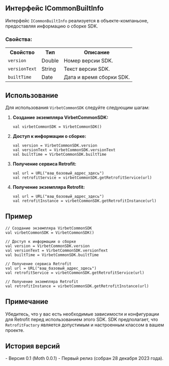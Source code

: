 <!DOCTYPE html>
<html lang="ru">
<head>
  <meta charset="UTF-8">
  <meta name="viewport" content="width=device-width, initial-scale=1.0">
  
</head>
<body>

<h2>Интерфейс ICommonBuiltInfo</h2>

<p>Интерфейс <code>ICommonBuiltInfo</code> реализуется в объекте-компаньоне, предоставляя информацию о сборке SDK.</p>

<h3>Свойства:</h3>
<table>
  <tr>
    <th>Свойство</th>
    <th>Тип</th>
    <th>Описание</th>
  </tr>
  <tr>
    <td><code>version</code></td>
    <td>Double</td>
    <td>Номер версии SDK.</td>
  </tr>
  <tr>
    <td><code>versionText</code></td>
    <td>String</td>
    <td>Текст версии SDK.</td>
  </tr>
  <tr>
    <td><code>builtTime</code></td>
    <td>Date</td>
    <td>Дата и время сборки SDK.</td>
  </tr>
</table>

<h2>Использование</h2>

<p>Для использования <code>VirbetCommonSDK</code> следуйте следующим шагам:</p>

<ol>
  <li><strong>Создание экземпляра VirbetCommonSDK:</strong></li>
  <pre><code>val virbetCommonSDK = VirbetCommonSDK()</code></pre>

  <li><strong>Доступ к информации о сборке:</strong></li>
  <pre><code>val version = VirbetCommonSDK.version
val versionText = VirbetCommonSDK.versionText
val builtTime = VirbetCommonSDK.builtTime</code></pre>

  <li><strong>Получение сервиса Retrofit:</strong></li>
  <pre><code>val url = URL("ваш_базовый_адрес_здесь")
val retrofitService = virbetCommonSDK.getRetrofitService(url)</code></pre>

  <li><strong>Получение экземпляра Retrofit:</strong></li>
  <pre><code>val url = URL("ваш_базовый_адрес_здесь")
val retrofitInstance = virbetCommonSDK.getRetrofitInstance(url)</code></pre>
</ol>

<h2>Пример</h2>

<pre><code>// Создание экземпляра VirbetCommonSDK
val virbetCommonSDK = VirbetCommonSDK()

// Доступ к информации о сборке
val version = VirbetCommonSDK.version
val versionText = VirbetCommonSDK.versionText
val builtTime = VirbetCommonSDK.builtTime

// Получение сервиса Retrofit
val url = URL("ваш_базовый_адрес_здесь")
val retrofitService = virbetCommonSDK.getRetrofitService(url)

// Получение экземпляра Retrofit
val retrofitInstance = virbetCommonSDK.getRetrofitInstance(url)</code></pre>

<h2>Примечание</h2>

<p>Убедитесь, что у вас есть необходимые зависимости и конфигурации для Retrofit перед использованием этого SDK. SDK предполагает, что <code>RetrofitFactory</code> является допустимым и настроенным классом в вашем проекте.</p>

<h2>История версий</h2>

<p>- Версия 0.1 (Moth 0.0.1) - Первый релиз (собран 28 декабря 2023 года).</p>

</body>
</html>
